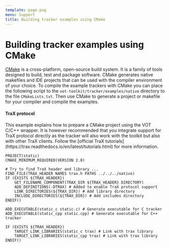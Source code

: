 ```yaml
---
template: page.pug
menu: Support
title: Building tracker examples using CMake
---
```


# Building tracker examples using CMake

[CMake](http://www.cmake.org/) is a cross-platform, open-source build system. It is a family of tools designed to build, test and package software. CMake generates native makefiles and IDE projects that can be used with the compiler environment of your choice. To compile the example trackers with CMake you can place the following script to the `vot-toolkit/tracker/examples/native` directory to the file `CMakeLists.txt`. Then use CMake to generate a project or makefile for your compiler and compile the examples.

<div class="alert alert-info" role="alert">
<div class="icon-left"><i class="glyphicon glyphicon-question-sign hugeicon"></i> </div>
<h4>TraX protocol</h4>
This example explains how to prepare a CMake project using the VOT C/C++ wrapper. It is however recommended that you integrate support for TraX protocol directly as the tracker will also work with the toolkit but also with other TraX clients. Follow the [official TraX tutorials](https://trax.readthedocs.io/en/latest/tutorials.html) for more information.
</div>

    PROJECT(static)
    CMAKE_MINIMUM_REQUIRED(VERSION 2.8)

    # Try to find TraX header and library ...
    FIND_FILE(TRAX_HEADER NAMES trax.h PATHS ../../../native)
    IF (EXISTS ${TRAX_HEADER})
        GET_FILENAME_COMPONENT(TRAX_DIR ${TRAX_HEADER} DIRECTORY)
        ADD_DEFINITIONS(-DTRAX) # Added to enable TraX protocol support
        LINK_DIRECTORIES(${TRAX_DIR}) # Add library directory
        INCLUDE_DIRECTORIES(${TRAX_DIR}) # Add includes directory
    ENDIF()

    ADD_EXECUTABLE(static_c static.c) # Generate executable for C tracker
    ADD_EXECUTABLE(static_cpp static.cpp) # Generate executable for C++ tracker

    IF (EXISTS ${TRAX_HEADER})
        TARGET_LINK_LIBRARIES(static_c trax) # Link with trax library
        TARGET_LINK_LIBRARIES(static_cpp trax) # Link with trax library
    ENDIF()

